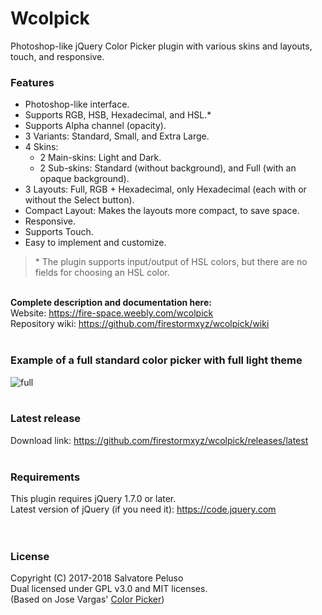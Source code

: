 # Wcolpick
Photoshop-like jQuery Color Picker plugin with various skins and layouts, touch, and responsive. <br>

### Features
* Photoshop-like interface.
* Supports RGB, HSB, Hexadecimal, and HSL.*
* Supports Alpha channel (opacity).
* 3 Variants: Standard, Small, and Extra Large.
* 4 Skins:
  * 2 Main-skins: Light and Dark.
  * 2 Sub-skins: Standard (without background), and Full (with an opaque background).
* 3 Layouts: Full, RGB + Hexadecimal, only Hexadecimal (each with or without the Select button).
* Compact Layout: Makes the layouts more compact, to save space.
* Responsive.
* Supports Touch.
* Easy to implement and customize.

> \* The plugin supports input/output of HSL colors, but there are no fields for choosing an HSL color.

<br>
<b>Complete description and documentation here:</b> <br>
Website: <a href="https://fire-space.weebly.com/wcolpick">https://fire-space.weebly.com/wcolpick</a> <br>
Repository wiki: <a href="https://github.com/firestormxyz/wcolpick/wiki">https://github.com/firestormxyz/wcolpick/wiki</a> <br><br>

### Example of a full standard color picker with full light theme
![full](https://cdn.rawgit.com/firestormxyz/files/6/images/wcp-full.png) <br><br>

### Latest release
Download link: <a href="https://github.com/firestormxyz/wcolpick/releases/latest">https://github.com/firestormxyz/wcolpick/releases/latest</a> <br><br>

### Requirements
This plugin requires jQuery 1.7.0 or later. <br>
Latest version of jQuery (if you need it): <a href="https://code.jquery.com">https://code.jquery.com</a> <br><br><br>


### License
Copyright (C) 2017-2018 Salvatore Peluso <br>
Dual licensed under GPL v3.0 and MIT licenses. <br>
(Based on Jose Vargas' <a href="https://github.com/josedvq/colpick-jQuery-Color-Picker">Color Picker</a>)
